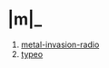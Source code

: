 # |m|_ 
1. [metal-invasion-radio](http://radio.garden/listen/metal-invasion-radio/kFcKNBUr)
2. [typeo](https://open.spotify.com/artist/0blJzvevdXrp21YeI2vbco?si=3EJJdPB8SVW5J-vd7i1yfw)
